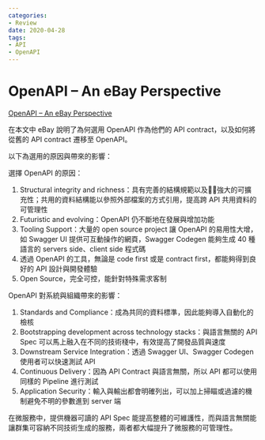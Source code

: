```yaml
---
categories:
- Review
date: 2020-04-28
tags:
- API
- OpenAPI
---
```


# OpenAPI – An eBay Perspective

[OpenAPI – An eBay Perspective](https://tech.ebayinc.com/engineering/openapi-an-ebay-perspective/)

在本文中 eBay 說明了為何選用 OpenAPI 作為他們的 API contract，以及如何將從舊的 API contract 遷移至 OpenAPI。

以下為選用的原因與帶來的影響：

選擇 OpenAPI 的原因：

1. Structural integrity and richness：具有完善的結構規範以及強大的可擴充性；共用的資料結構能以參照外部檔案的方式引用，提高跨 API 共用資料的可管理性
2. Futuristic and evolving：OpenAPI 仍不斷地在發展與增加功能
3. Tooling Support：大量的 open source project 讓 OpenAPI 的易用性大增，如 Swagger UI 提供可互動操作的網頁，Swagger Codegen 能夠生成 40 種語言的 servers side、client side 程式碼
4. 透過 OpenAPI 的工具，無論是 code first 或是 contract first，都能夠得到良好的 API 設計與開發體驗
5. Open Source，完全可控，能針對特殊需求客制

OpenAPI 對系統與組織帶來的影響：

1. Standards and Compliance：成為共同的資料標準，因此能夠導入自動化的檢核
2. Bootstrapping development across technology stacks：與語言無關的 API Spec 可以馬上融入在不同的技術棧中，有效提高了開發品質與速度
3. Downstream Service Integration：透過 Swagger UI、Swagger Codegen 使用者可以快速測試 API
4. Continuous Delivery：因為 API Contract 與語言無關，所以 API 都可以使用同樣的 Pipeline 進行測試
5. Application Security：輸入與輸出都會明確列出，可以加上掃瞄或過濾的機制避免不明的參數進到 server 端

在微服務中，提供機器可讀的 API Spec 能提高整體的可維護性，而與語言無關能讓群集可容納不同技術生成的服務，兩者都大幅提升了微服務的可管理性。
